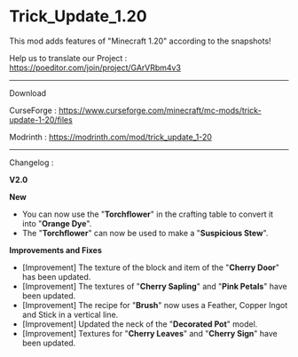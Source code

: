 # Trick_Update_1.20
This mod adds features of "Minecraft 1.20" according to the snapshots!

Help us to translate our Project : https://poeditor.com/join/project/GArVRbm4v3

__________________
Download

CurseForge : https://www.curseforge.com/minecraft/mc-mods/trick-update-1-20/files

Modrinth :  https://modrinth.com/mod/trick_update_1-20
__________________

Changelog :

**V2.0**

**New**
- You can now use the "**Torchflower**" in the crafting table to convert it into "**Orange Dye**".
- The "**Torchflower**" can now be used to make a "**Suspicious Stew**".


**Improvements and Fixes**
- [Improvement] The texture of the block and item of the "**Cherry Door**" has been updated.
- [Improvement] The textures of "**Cherry Sapling**" and "**Pink Petals**" have been updated.
- [Improvement] The recipe for "**Brush**" now uses a Feather, Copper Ingot and Stick in a vertical line.
- [Improvement] Updated the neck of the "**Decorated Pot**" model.
- [Improvement] Textures for "**Cherry Leaves**" and "**Cherry Sign**" have been updated.
